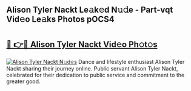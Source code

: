 ## Alison Tyler Nackt Le𝚊k𝚎d N𝚞𝚍e - Part-vqt Vid𝚎o Le𝚊ks Photos pOCS4

# <h2><a href="http://fb6t5h.evod.top/?m=Alison+Tyler+Nackt">🔗 👉🔴 Alison Tyler Nackt Vid𝚎o Ph𝚘t𝚘s</a></h2>

[![Alison Tyler Nackt N𝚞d𝚎s](https://i.imgur.com/8V9OHl7.gif)](http://fb6t5h.evod.top/?m=Alison+Tyler+Nackt)
Dance and lifestyle enthusiast Alison Tyler Nackt sharing their journey online. Public servant Alison Tyler Nackt, celebrated for their dedication to public service and commitment to the greater good. 
